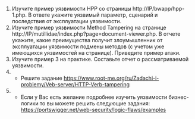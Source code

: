 1. Изучите пример уязвимости HPP со страницы http://IP/bwapp/hpp-1.php. В ответе укажите
уязвимый параметр, сценарий и последствия от эксплуатации уязвимости.
2. Изучите пример уязвимости Method Tampering на странице
http://IP/mutillidae/index.php?page=document-viewer.php. В отчете укажите, какие преимущества
получит злоумышленник от эксплуатации уязвимости подмены методов (с учетом уже
имеющихся уязвимостей на странице). Приведите пример атаки.
3. Изучите пример 3 на практике. Составьте отчет о рассматриваемой уязвимости.
4. * Решите задание https://www.root-me.org/ru/Zadachi-i-problemy/Veb-server/HTTP-Verb-tampering
5. * Если у Вас есть желание подробнее изучить уязвимости бизнес-логики то вы можете решить
следующие задания: https://portswigger.net/web-security/logic-flaws/examples